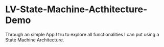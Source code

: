 # LV-State-Machine-Acthitecture-Demo
Through an simple App I tru to explore all functionalities I can put using a State Machine Architecture.
